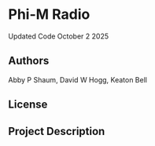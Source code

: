 # Phi-M Radio
Updated Code October 2 2025

## Authors
Abby P Shaum, David W Hogg, Keaton Bell

## License


## Project Description
